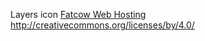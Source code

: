 

Layers icon
[Fatcow Web Hosting](http://www.fatcow.com/free-icons)
http://creativecommons.org/licenses/by/4.0/
